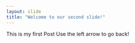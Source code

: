```yaml
---
layout: slide
title: "Welcome to our second slide!"
---
```

This is my first Post
Use the left arrow to go back!
